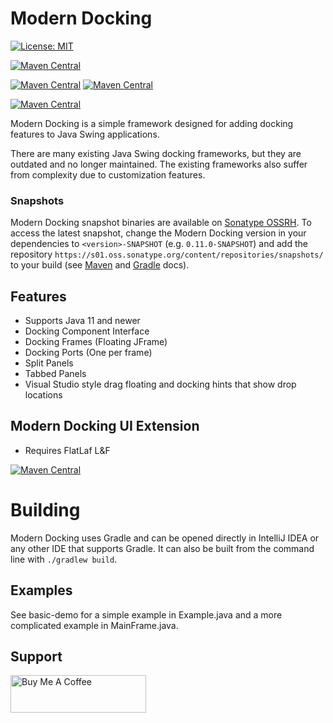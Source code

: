 # Modern Docking

[![License: MIT](https://img.shields.io/badge/License-MIT-yellow.svg)](https://opensource.org/licenses/MIT)

[![Maven Central](https://img.shields.io/maven-central/v/io.github.andrewauclair/modern-docking-api?label=modern-docking-api)](https://mvnrepository.com/artifact/io.github.andrewauclair/modern-docking-api)

[![Maven Central](https://img.shields.io/maven-central/v/io.github.andrewauclair/modern-docking-single-app?label=modern-docking-single-app)](https://mvnrepository.com/artifact/io.github.andrewauclair/modern-docking-single-app)
[![Maven Central](https://img.shields.io/maven-central/v/io.github.andrewauclair/modern-docking-multi-app?label=modern-docking-multi-app)](https://mvnrepository.com/artifact/io.github.andrewauclair/modern-multi-api)

[![Maven Central](https://img.shields.io/maven-central/v/io.github.andrewauclair/modern-docking-ui?label=modern-docking-ui)](https://mvnrepository.com/artifact/io.github.andrewauclair/modern-docking-ui)


Modern Docking is a simple framework designed for adding docking features to Java Swing applications. 

There are many existing Java Swing docking frameworks, but they are outdated and no longer maintained. The existing frameworks also suffer from complexity due to customization features.

### Snapshots

Modern Docking snapshot binaries are available on
[Sonatype OSSRH](https://s01.oss.sonatype.org/content/repositories/snapshots/io/github/andrewauclair/).
To access the latest snapshot, change the Modern Docking version in your dependencies
to `<version>-SNAPSHOT` (e.g. `0.11.0-SNAPSHOT`) and add the repository
`https://s01.oss.sonatype.org/content/repositories/snapshots/` to your build (see
[Maven](https://maven.apache.org/guides/mini/guide-multiple-repositories.html)
and
[Gradle](https://docs.gradle.org/current/userguide/declaring_repositories.html#sec:declaring_custom_repository)
docs).


## Features
- Supports Java 11 and newer
- Docking Component Interface
- Docking Frames (Floating JFrame)
- Docking Ports (One per frame)
- Split Panels
- Tabbed Panels
- Visual Studio style drag floating and docking hints that show drop locations


## Modern Docking UI Extension
- Requires FlatLaf L&F

<!-- todo: we should limit this to the version Modern Docking actually uses, if we can -->
[![Maven Central](https://img.shields.io/maven-central/v/com.formdev/flatlaf)](https://mvnrepository.com/artifact/com.formdev/flatlaf)

# Building

Modern Docking uses Gradle and can be opened directly in IntelliJ IDEA or any other IDE that supports Gradle. It can also be built from the command line with `./gradlew build`.

## Examples
See basic-demo for a simple example in Example.java and a more complicated example in MainFrame.java.

## Support
<a href="https://www.buymeacoffee.com/andrewauclair" target="_blank"><img src="https://cdn.buymeacoffee.com/buttons/v2/default-yellow.png" alt="Buy Me A Coffee" style="height: 60px !important;width: 217px !important;" ></a>

